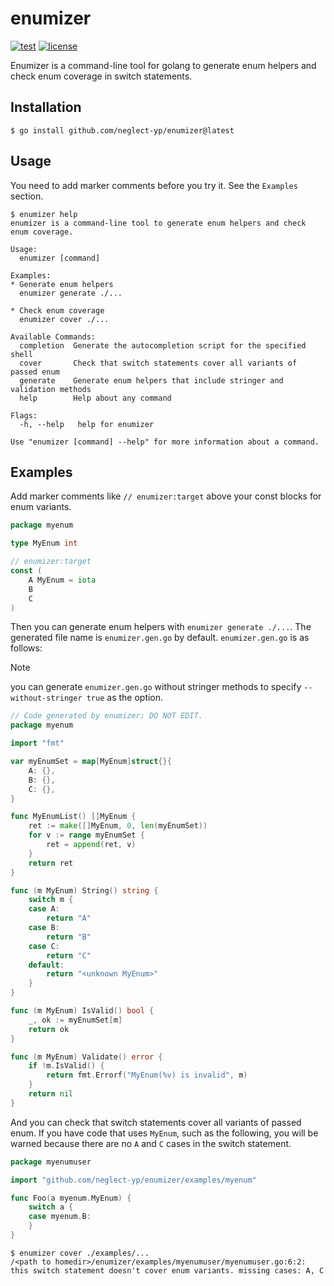 # enumizer

[![test](https://github.com/neglect-yp/enumizer/actions/workflows/test.yml/badge.svg)](https://github.com/neglect-yp/enumizer/actions/workflows/test.yml)
[![license](https://img.shields.io/github/license/neglect-yp/enumizer)](https://github.com/neglect-yp/enumizer/blob/main/LICENSE)

Enumizer is a command-line tool for golang to generate enum helpers and check enum coverage in switch statements.

## Installation

```
$ go install github.com/neglect-yp/enumizer@latest
```

## Usage

You need to add marker comments before you try it. See the `Examples` section.

```
$ enumizer help
enumizer is a command-line tool to generate enum helpers and check enum coverage.

Usage:
  enumizer [command]

Examples:
* Generate enum helpers
  enumizer generate ./...

* Check enum coverage
  enumizer cover ./...

Available Commands:
  completion  Generate the autocompletion script for the specified shell
  cover       Check that switch statements cover all variants of passed enum
  generate    Generate enum helpers that include stringer and validation methods
  help        Help about any command

Flags:
  -h, --help   help for enumizer

Use "enumizer [command] --help" for more information about a command.
```

## Examples

Add marker comments like `// enumizer:target` above your const blocks for enum variants.

```go
package myenum

type MyEnum int

// enumizer:target
const (
	A MyEnum = iota
	B
	C
)
```

Then you can generate enum helpers with `enumizer generate ./...`. The generated file name is `enumizer.gen.go` by default. `enumizer.gen.go` is as follows:

> [!NOTE]
> you can generate `enumizer.gen.go` without stringer methods to specify `--without-stringer true` as the option.

```go
// Code generated by enumizer; DO NOT EDIT.
package myenum

import "fmt"

var myEnumSet = map[MyEnum]struct{}{
	A: {},
	B: {},
	C: {},
}

func MyEnumList() []MyEnum {
	ret := make([]MyEnum, 0, len(myEnumSet))
	for v := range myEnumSet {
		ret = append(ret, v)
	}
	return ret
}

func (m MyEnum) String() string {
	switch m {
	case A:
		return "A"
	case B:
		return "B"
	case C:
		return "C"
	default:
		return "<unknown MyEnum>"
	}
}

func (m MyEnum) IsValid() bool {
	_, ok := myEnumSet[m]
	return ok
}

func (m MyEnum) Validate() error {
	if !m.IsValid() {
		return fmt.Errorf("MyEnum(%v) is invalid", m)
	}
	return nil
}
```

And you can check that switch statements cover all variants of passed enum. If you have code that uses `MyEnum`, such as the following, you will be warned because there are no `A` and `C` cases in the switch statement.

```go
package myenumuser

import "github.com/neglect-yp/enumizer/examples/myenum"

func Foo(a myenum.MyEnum) {
	switch a {
	case myenum.B:
	}
}
```

```console
$ enumizer cover ./examples/...
/<path to homedir>/enumizer/examples/myenumuser/myenumuser.go:6:2: this switch statement doesn't cover enum variants. missing cases: A, C
```
